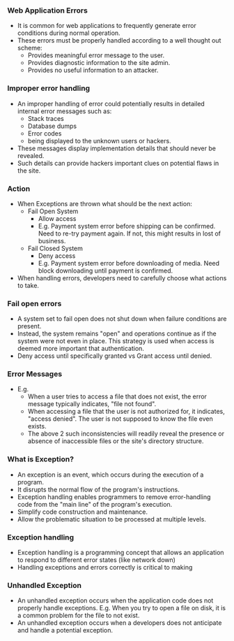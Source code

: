 ### Web Application Errors
- It is common for web applications to frequently generate error conditions during normal operation.
- These errors must be properly handled according to a well thought out scheme:
	- Provides meaningful error message to the user.
	- Provides diagnostic information to the site admin.
	- Provides no useful information to an attacker.

### Improper error handling
- An improper handling of error could potentially results in detailed internal error messages such as:
	- Stack traces
	- Database dumps
	- Error codes
	- being displayed to the unknown users or hackers.
- These messages display implementation details that should never be revealed.
- Such details can provide hackers important clues on potential flaws in the site.

### Action
- When Exceptions are thrown what should be the next action:
	- Fail Open System
		- Allow access
		- E.g. Payment system error before shipping can be confirmed. Need to re-try payment again. If not, this  might results in lost of business.
	- Fail Closed System
		- Deny access
		- E.g. Payment system error before downloading of media. Need block downloading until payment is confirmed.
- When handling errors, developers need to carefully choose what actions to take.

### Fail open errors
- A system set to fail open does not shut down when failure conditions are present.
- Instead, the system remains "open" and operations continue as if the system were not even in place. This strategy is used when access is deemed more important that authentication.
- Deny access until specifically granted vs Grant access until denied.

### Error Messages
- E.g. 
	- When a user tries to access a file that does not exist, the error message typically indicates, "file not found".
	- When accessing a file that the user is not authorized for, it indicates, "access denied". The user is not supposed to know the file even exists.
	- The above 2 such inconsistencies will readily reveal the presence or absence of inaccessible files or the site's directory structure.

### What is Exception?
- An exception is an event, which occurs during the execution of a program.
- It disrupts the normal flow of the program's instructions.
- Exception handling enables programmers to remove error-handling code from the "main line" of the program's execution.
- Simplify code construction and maintenance.
- Allow the problematic situation to be processed at multiple levels.

### Exception handling
- Exception handling is a programming concept that allows an application to respond to different error states (like network down)
- Handling exceptions and errors correctly is critical to making 

### Unhandled Exception
- An unhandled exception occurs when the application code does not properly handle exceptions. E.g. When you try to open a file on disk, it is a common problem for the file to not exist.
- An unhandled exception occurs when a developers does not anticipate and handle a potential exception.
